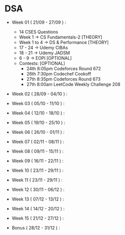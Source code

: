# DSA

- Week 01 ( 21/09 - 27/09 ) :

  - 14 CSES Questions
  - Week 1 -> CS Fundamentals-2 [THEORY]
  - Week 1 to 4 -> DS & Performance [THEORY]
  - 17 - 24 -> Udemy CIBAs
  - 18 - 21 -> Udemy JADSM
  - 6 - 9 -> EOPI [OPTIONAL]
  - Contests: [OPTIONAL]
    - 24th 8:05pm Codeforces Round 672
    - 26th 7:30pm Codechef Cookoff
    - 27th 8:35pm Codeforces Round 673
    - 27th 8:00am LeetCode Weekly Challenge 208

- Week 02 ( 28/09 - 04/10 ) :
- Week 03 ( 05/10 - 11/10 ) :
- Week 04 ( 12/10 - 18/10 ) :
- Week 05 ( 19/10 - 25/10 ) :
- Week 06 ( 26/10 - 01/11 ) :
- Week 07 ( 02/11 - 08/11 ) :
- Week 08 ( 09/11 - 15/11 ) :
- Week 09 ( 16/11 - 22/11 ) :
- Week 10 ( 23/11 - 29/11 ) :
- Week 11 ( 23/11 - 29/11 ) :
- Week 12 ( 30/11 - 06/12 ) :
- Week 13 ( 07/12 - 13/12 ) :
- Week 14 ( 14/12 - 20/12 ) :
- Week 15 ( 21/12 - 27/12 ) :
- Bonus ( 28/12 - 31/12 ) :
